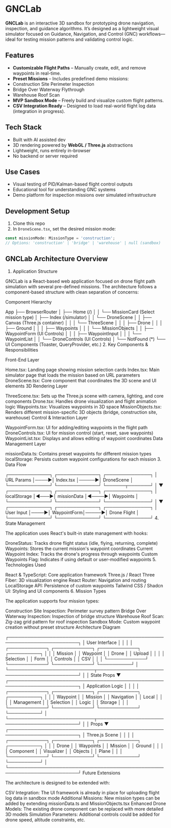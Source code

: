# GNCLab

**GNCLab** is an interactive 3D sandbox for prototyping drone navigation, inspection, and guidance algorithms. It’s designed as a lightweight visual simulator focused on Guidance, Navigation, and Control (GNC) workflows—ideal for testing mission patterns and validating control logic.

## Features

- **Customizable Flight Paths** – Manually create, edit, and remove waypoints in real-time.
-  **Preset Missions** – Includes predefined demo missions:
  - Construction Site Perimeter Inspection
  - Bridge Over Waterway Flythrough
  - Warehouse Roof Scan
-  **MVP Sandbox Mode** – Freely build and visualize custom flight patterns.
-  **CSV Integration Ready** – Designed to load real-world flight log data (integration in progress).

##  Tech Stack

- Built with AI assisted dev
- 3D rendering powered by **WebGL / Three.js** abstractions
- Lightweight, runs entirely in-browser
- No backend or server required

##  Use Cases

- Visual testing of PID/Kalman-based flight control outputs
- Educational tool for understanding GNC systems
- Demo platform for inspection missions over simulated infrastructure

##  Development Setup

1. Clone this repo
2. In `DroneScene.tsx`, set the desired mission mode:

```ts
const missionMode: MissionType = 'construction';
// Options: 'construction' | 'bridge' | 'warehouse' | null (sandbox)
```


## **GNCLab Architecture Overview**
1. Application Structure

GNCLab is a React-based web application focused on drone flight path simulation with several pre-defined missions. The architecture follows a component-based structure with clean separation of concerns:

Component Hierarchy

App
├── BrowserRouter
│   ├── Home (/)
│   │   └── MissionCard (Select mission type)
│   ├── Index (/simulator)
│   │   └── DroneScene
│   │       ├── Canvas (Three.js container)
│   │       │   └── ThreeScene
│   │       │       ├── Drone
│   │       │       ├── Ground
│   │       │       ├── Waypoints
│   │       │       └── MissionObjects
│   │       ├── WaypointForm (UI Controls)
│   │       │   ├── WaypointInput
│   │       │   └── WaypointList
│   │       └── DroneControls (UI Controls)
│   └── NotFound (*)
└── UI Components (Toaster, QueryProvider, etc.)
2. Key Components & Responsibilities

Front-End Layer

Home.tsx: Landing page showing mission selection cards
Index.tsx: Main simulator page that loads the mission based on URL parameters
DroneScene.tsx: Core component that coordinates the 3D scene and UI elements
3D Rendering Layer

ThreeScene.tsx: Sets up the Three.js scene with camera, lighting, and core components
Drone.tsx: Handles drone visualization and flight animation logic
Waypoints.tsx: Visualizes waypoints in 3D space
MissionObjects.tsx: Renders different mission-specific 3D objects (bridge, construction site, warehouse)
Control & Interaction Layer

WaypointForm.tsx: UI for adding/editing waypoints in the flight path
DroneControls.tsx: UI for mission control (start, reset, save waypoints)
WaypointList.tsx: Displays and allows editing of waypoint coordinates
Data Management Layer

missionData.ts: Contains preset waypoints for different mission types
localStorage: Persists custom waypoint configurations for each mission
3. Data Flow

┌─────────────┐     ┌─────────────┐      ┌──────────────┐
│ URL Params  │────▶│ Index.tsx   │─────▶│ DroneScene   │
└─────────────┘     └─────────────┘      └──────┬───────┘
                                                │
                                                ▼
┌─────────────┐     ┌─────────────┐      ┌──────────────┐
│ localStorage │◀───▶│ missionData │◀────▶│ Waypoints    │
└─────────────┘     └─────────────┘      └──────────────┘
                                                │
                                                ▼
┌─────────────┐     ┌─────────────┐      ┌──────────────┐
│ User Input  │────▶│ WaypointForm│─────▶│ Drone Flight │
└─────────────┘     └─────────────┘      └──────────────┘
4. State Management

The application uses React's built-in state management with hooks:

DroneStatus: Tracks drone flight status (idle, flying, returning, complete)
Waypoints: Stores the current mission's waypoint coordinates
Current Waypoint Index: Tracks the drone's progress through waypoints
Custom Waypoints Flag: Indicates if using default or user-modified waypoints
5. Technologies Used

React & TypeScript: Core application framework
Three.js / React Three Fiber: 3D visualization engine
React Router: Navigation and routing
LocalStorage API: Persistence of custom waypoints
Tailwind CSS / Shadcn UI: Styling and UI components
6. Mission Types

The application supports four mission types:

Construction Site Inspection: Perimeter survey pattern
Bridge Over Waterway Inspection: Inspection of bridge structure
Warehouse Roof Scan: Zig-zag grid pattern for roof inspection
Sandbox Mode: Custom waypoint creation without preset structure
Architecture Diagram

┌────────────────────────────────────────────────────────────────────────┐
│                             User Interface                             │
│                                                                        │
│  ┌────────────┐     ┌────────────┐     ┌────────────┐     ┌──────────┐ │
│  │  Mission   │     │  Waypoint  │     │   Drone    │     │  Upload  │ │
│  │  Selection │     │    Form    │     │  Controls  │     │   CSV    │ │
│  └────────────┘     └────────────┘     └────────────┘     └──────────┘ │
└───────────────────────────┬────────────────────────────────────────────┘
                            │
                            │ State Props
                            ▼
┌────────────────────────────────────────────────────────────────────────┐
│                         Application Logic                              │
│                                                                        │
│  ┌────────────┐     ┌────────────┐     ┌────────────┐     ┌──────────┐ │
│  │  Waypoint  │     │   Mission  │     │ Navigation │     │ Local    │ │
│  │ Management │     │  Selection │     │   Logic   │     │ Storage  │ │
│  └────────────┘     └────────────┘     └────────────┘     └──────────┘ │
└───────────────────────────┬────────────────────────────────────────────┘
                            │
                            │ Props
                            ▼
┌────────────────────────────────────────────────────────────────────────┐
│                           Three.js Scene                               │
│                                                                        │
│  ┌────────────┐     ┌────────────┐     ┌────────────┐     ┌──────────┐ │
│  │    Drone   │     │  Waypoints │     │  Mission   │     │  Ground  │ │
│  │  Component │     │ Visualizer │     │  Objects   │     │   Plane  │ │
│  └────────────┘     └────────────┘     └────────────┘     └──────────┘ │
└────────────────────────────────────────────────────────────────────────┘
Future Extensions

The architecture is designed to be extended with:

CSV Integration: The UI framework is already in place for uploading flight log data in sandbox mode
Additional Missions: New mission types can be added by extending missionData.ts and MissionObjects.tsx
Enhanced Drone Models: The existing drone component can be replaced with more detailed 3D models
Simulation Parameters: Additional controls could be added for drone speed, altitude constraints, etc.


